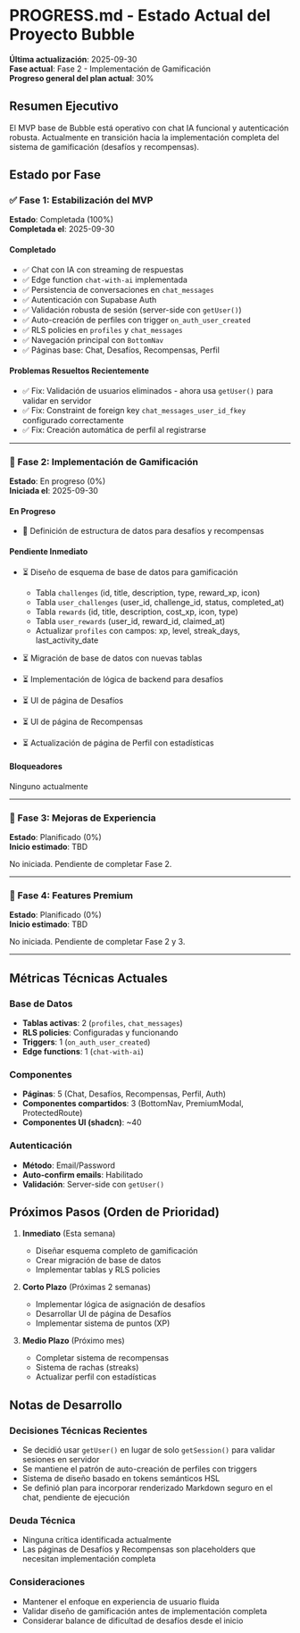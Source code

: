 # PROGRESS.md - Estado Actual del Proyecto Bubble

**Última actualización**: 2025-09-30  
**Fase actual**: Fase 2 - Implementación de Gamificación  
**Progreso general del plan actual**: 30%

## Resumen Ejecutivo
El MVP base de Bubble está operativo con chat IA funcional y autenticación robusta. Actualmente en transición hacia la implementación completa del sistema de gamificación (desafíos y recompensas).

## Estado por Fase

### ✅ Fase 1: Estabilización del MVP
**Estado**: Completada (100%)  
**Completada el**: 2025-09-30

#### Completado
- ✅ Chat con IA con streaming de respuestas
- ✅ Edge function `chat-with-ai` implementada
- ✅ Persistencia de conversaciones en `chat_messages`
- ✅ Autenticación con Supabase Auth
- ✅ Validación robusta de sesión (server-side con `getUser()`)
- ✅ Auto-creación de perfiles con trigger `on_auth_user_created`
- ✅ RLS policies en `profiles` y `chat_messages`
- ✅ Navegación principal con `BottomNav`
- ✅ Páginas base: Chat, Desafíos, Recompensas, Perfil

#### Problemas Resueltos Recientemente
- ✅ Fix: Validación de usuarios eliminados - ahora usa `getUser()` para validar en servidor
- ✅ Fix: Constraint de foreign key `chat_messages_user_id_fkey` configurado correctamente
- ✅ Fix: Creación automática de perfil al registrarse

---

### 🔄 Fase 2: Implementación de Gamificación
**Estado**: En progreso (0%)  
**Iniciada el**: 2025-09-30

#### En Progreso
- 🔄 Definición de estructura de datos para desafíos y recompensas

#### Pendiente Inmediato
- ⏳ Diseño de esquema de base de datos para gamificación
  - Tabla `challenges` (id, title, description, type, reward_xp, icon)
  - Tabla `user_challenges` (user_id, challenge_id, status, completed_at)
  - Tabla `rewards` (id, title, description, cost_xp, icon, type)
  - Tabla `user_rewards` (user_id, reward_id, claimed_at)
  - Actualizar `profiles` con campos: xp, level, streak_days, last_activity_date

- ⏳ Migración de base de datos con nuevas tablas
- ⏳ Implementación de lógica de backend para desafíos
- ⏳ UI de página de Desafíos
- ⏳ UI de página de Recompensas
- ⏳ Actualización de página de Perfil con estadísticas

#### Bloqueadores
Ninguno actualmente

---

### 📅 Fase 3: Mejoras de Experiencia
**Estado**: Planificado (0%)  
**Inicio estimado**: TBD

No iniciada. Pendiente de completar Fase 2.

---

### 📅 Fase 4: Features Premium
**Estado**: Planificado (0%)  
**Inicio estimado**: TBD

No iniciada. Pendiente de completar Fase 2 y 3.

---

## Métricas Técnicas Actuales

### Base de Datos
- **Tablas activas**: 2 (`profiles`, `chat_messages`)
- **RLS policies**: Configuradas y funcionando
- **Triggers**: 1 (`on_auth_user_created`)
- **Edge functions**: 1 (`chat-with-ai`)

### Componentes
- **Páginas**: 5 (Chat, Desafíos, Recompensas, Perfil, Auth)
- **Componentes compartidos**: 3 (BottomNav, PremiumModal, ProtectedRoute)
- **Componentes UI (shadcn)**: ~40

### Autenticación
- **Método**: Email/Password
- **Auto-confirm emails**: Habilitado
- **Validación**: Server-side con `getUser()`

## Próximos Pasos (Orden de Prioridad)

1. **Inmediato** (Esta semana)
   - Diseñar esquema completo de gamificación
   - Crear migración de base de datos
   - Implementar tablas y RLS policies

2. **Corto Plazo** (Próximas 2 semanas)
   - Implementar lógica de asignación de desafíos
   - Desarrollar UI de página de Desafíos
   - Implementar sistema de puntos (XP)

3. **Medio Plazo** (Próximo mes)
   - Completar sistema de recompensas
   - Sistema de rachas (streaks)
   - Actualizar perfil con estadísticas

## Notas de Desarrollo

### Decisiones Técnicas Recientes
- Se decidió usar `getUser()` en lugar de solo `getSession()` para validar sesiones en servidor
- Se mantiene el patrón de auto-creación de perfiles con triggers
- Sistema de diseño basado en tokens semánticos HSL
- Se definió plan para incorporar renderizado Markdown seguro en el chat, pendiente de ejecución

### Deuda Técnica
- Ninguna crítica identificada actualmente
- Las páginas de Desafíos y Recompensas son placeholders que necesitan implementación completa

### Consideraciones
- Mantener el enfoque en experiencia de usuario fluida
- Validar diseño de gamificación antes de implementación completa
- Considerar balance de dificultad de desafíos desde el inicio
